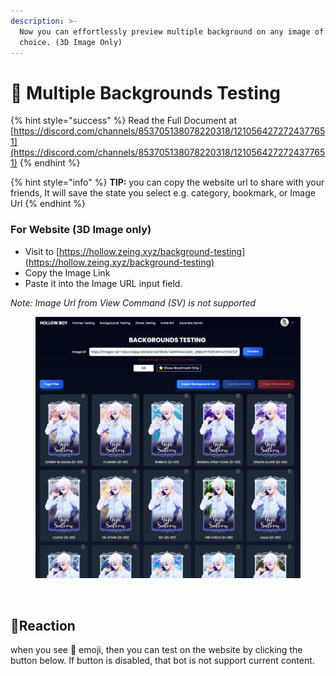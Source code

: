 ```yaml
---
description: >-
  Now you can effortlessly preview multiple background on any image of your
  choice. (3D Image Only)
---
```


# 🎴 Multiple Backgrounds Testing

{% hint style="success" %}
Read the Full Document at [https://discord.com/channels/853705138078220318/1210564272724377651](https://discord.com/channels/853705138078220318/1210564272724377651)
{% endhint %}

{% hint style="info" %}
**TIP:** you can copy the website url to share with your friends, It will save the state you select e.g.  category, bookmark, or Image Url
{% endhint %}

### For Website (3D Image only)

* Visit to [https://hollow.zeing.xyz/background-testing](https://hollow.zeing.xyz/background-testing)
* Copy the Image Link
* Paste it into the Image URL input field.

_Note: Image Url from View Command (SV) is not supported_

<figure><img src="../../.gitbook/assets/image (1) (1) (1) (1) (1).png" alt=""><figcaption></figcaption></figure>

<figure><img src="../../.gitbook/assets/frame_super_test.gif" alt=""><figcaption></figcaption></figure>

## :lipstick:Reaction

when you see :lipstick: emoji, then you can test on the website by clicking the button below. If button is disabled, that bot is not support current content.

<figure><img src="https://media.discordapp.net/attachments/1210116850055389244/1211713416121548881/super_test.gif?ex=661d578e&#x26;is=660ae28e&#x26;hm=676b47aaa791aaea309131c3a4a55ef31a35a87eabeab5db2fe111eb5a11c652&#x26;=&#x26;width=1320&#x26;height=1138" alt=""><figcaption></figcaption></figure>
